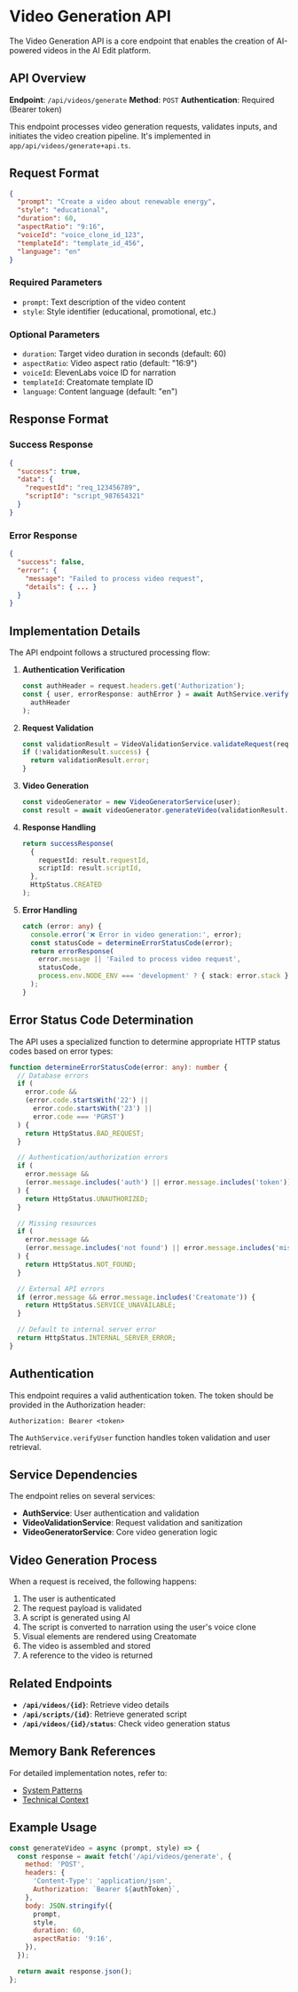 # Video Generation API

The Video Generation API is a core endpoint that enables the creation of AI-powered videos in the AI Edit platform.

## API Overview

**Endpoint**: `/api/videos/generate`
**Method**: `POST`
**Authentication**: Required (Bearer token)

This endpoint processes video generation requests, validates inputs, and initiates the video creation pipeline. It's implemented in `app/api/videos/generate+api.ts`.

## Request Format

```json
{
  "prompt": "Create a video about renewable energy",
  "style": "educational",
  "duration": 60,
  "aspectRatio": "9:16",
  "voiceId": "voice_clone_id_123",
  "templateId": "template_id_456",
  "language": "en"
}
```

### Required Parameters

- `prompt`: Text description of the video content
- `style`: Style identifier (educational, promotional, etc.)

### Optional Parameters

- `duration`: Target video duration in seconds (default: 60)
- `aspectRatio`: Video aspect ratio (default: "16:9")
- `voiceId`: ElevenLabs voice ID for narration
- `templateId`: Creatomate template ID
- `language`: Content language (default: "en")

## Response Format

### Success Response

```json
{
  "success": true,
  "data": {
    "requestId": "req_123456789",
    "scriptId": "script_987654321"
  }
}
```

### Error Response

```json
{
  "success": false,
  "error": {
    "message": "Failed to process video request",
    "details": { ... }
  }
}
```

## Implementation Details

The API endpoint follows a structured processing flow:

1. **Authentication Verification**

   ```typescript
   const authHeader = request.headers.get('Authorization');
   const { user, errorResponse: authError } = await AuthService.verifyUser(
     authHeader
   );
   ```

2. **Request Validation**

   ```typescript
   const validationResult = VideoValidationService.validateRequest(requestBody);
   if (!validationResult.success) {
     return validationResult.error;
   }
   ```

3. **Video Generation**

   ```typescript
   const videoGenerator = new VideoGeneratorService(user);
   const result = await videoGenerator.generateVideo(validationResult.payload);
   ```

4. **Response Handling**

   ```typescript
   return successResponse(
     {
       requestId: result.requestId,
       scriptId: result.scriptId,
     },
     HttpStatus.CREATED
   );
   ```

5. **Error Handling**
   ```typescript
   catch (error: any) {
     console.error('❌ Error in video generation:', error);
     const statusCode = determineErrorStatusCode(error);
     return errorResponse(
       error.message || 'Failed to process video request',
       statusCode,
       process.env.NODE_ENV === 'development' ? { stack: error.stack } : undefined
     );
   }
   ```

## Error Status Code Determination

The API uses a specialized function to determine appropriate HTTP status codes based on error types:

```typescript
function determineErrorStatusCode(error: any): number {
  // Database errors
  if (
    error.code &&
    (error.code.startsWith('22') ||
      error.code.startsWith('23') ||
      error.code === 'PGRST')
  ) {
    return HttpStatus.BAD_REQUEST;
  }

  // Authentication/authorization errors
  if (
    error.message &&
    (error.message.includes('auth') || error.message.includes('token'))
  ) {
    return HttpStatus.UNAUTHORIZED;
  }

  // Missing resources
  if (
    error.message &&
    (error.message.includes('not found') || error.message.includes('missing'))
  ) {
    return HttpStatus.NOT_FOUND;
  }

  // External API errors
  if (error.message && error.message.includes('Creatomate')) {
    return HttpStatus.SERVICE_UNAVAILABLE;
  }

  // Default to internal server error
  return HttpStatus.INTERNAL_SERVER_ERROR;
}
```

## Authentication

This endpoint requires a valid authentication token. The token should be provided in the Authorization header:

```
Authorization: Bearer <token>
```

The `AuthService.verifyUser` function handles token validation and user retrieval.

## Service Dependencies

The endpoint relies on several services:

- **AuthService**: User authentication and validation
- **VideoValidationService**: Request validation and sanitization
- **VideoGeneratorService**: Core video generation logic

## Video Generation Process

When a request is received, the following happens:

1. The user is authenticated
2. The request payload is validated
3. A script is generated using AI
4. The script is converted to narration using the user's voice clone
5. Visual elements are rendered using Creatomate
6. The video is assembled and stored
7. A reference to the video is returned

## Related Endpoints

- **`/api/videos/{id}`**: Retrieve video details
- **`/api/scripts/{id}`**: Retrieve generated script
- **`/api/videos/{id}/status`**: Check video generation status

## Memory Bank References

For detailed implementation notes, refer to:

- [System Patterns](../../../memory-bank/systemPatterns.md)
- [Technical Context](../../../memory-bank/techContext.md)

## Example Usage

```javascript
const generateVideo = async (prompt, style) => {
  const response = await fetch('/api/videos/generate', {
    method: 'POST',
    headers: {
      'Content-Type': 'application/json',
      Authorization: `Bearer ${authToken}`,
    },
    body: JSON.stringify({
      prompt,
      style,
      duration: 60,
      aspectRatio: '9:16',
    }),
  });

  return await response.json();
};
```
